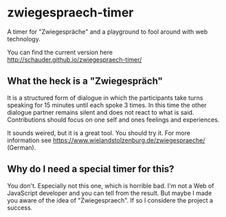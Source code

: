 # zwiegespraech-timer
A timer for "Zwiegespräche" and a playground to fool around with web technology.

You can find the current version here http://schauder.github.io/zwiegespraech-timer/

## What the heck is a "Zwiegespräch"

It is a structured form of dialogue in which the participants take turns speaking for 15 minutes until each spoke 3 times.
In this time the other dialogue partner remains silent and does not react to what is said.
Contributions should focus on one self and ones feelings and experiences.

It sounds weired, but it is a great tool. 
You should try it. 
For more information see https://www.wielandstolzenburg.de/zwiegespraeche/ (German).

## Why do I need a special timer for this?

You don't. Especially not this one, which is horrible bad. 
I'm not a Web of JavaScript developer and you can tell from the result.
But maybe I made you aware of the idea of "Zwiegespraech".
If so I considere the project a success.
